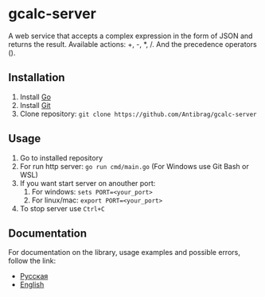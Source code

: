 # gcalc-server
A web service that accepts a complex expression in the form of JSON and returns the result. Available actions: +, -, *, /. And the precedence operators ().

## Installation
1. Install [Go](https://go.dev/doc/install)
2. Install [Git](https://git-scm.com/book/en/v2/Getting-Started-Installing-Git)
3. Clone repository: ```git clone https://github.com/Antibrag/gcalc-server```

## Usage
1. Go to installed repository
2. For run http server: ```go run cmd/main.go``` (For Windows use Git Bash or WSL)
3. If you want start server on anouther port:
   1. For windows: ```sets PORT=<your_port>```
   2. For linux/mac: ```export PORT=<your_port>```
5. To stop server use ```Ctrl+C```

## Documentation
For documentation on the library, usage examples and possible errors, follow the link: 
* [Русская](https://github.com/Antibrag/gcalc-server/blob/main/docs/ru/index.md)
* [English](https://github.com/Antibrag/gcalc-server/blob/main/docs/en/index.md)

